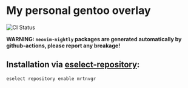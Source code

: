 # **My personal gentoo overlay**

![CI Status](https://travis-ci.org/mrtnvgr/gentoo-overlay.svg?branch=main)

**WARNING: `neovim-nightly` packages are generated automatically by github-actions, please report any breakage!**

## Installation via [eselect-repository](https://wiki.gentoo.org/wiki/Eselect/Repository):

```bash
eselect repository enable mrtnvgr
```
